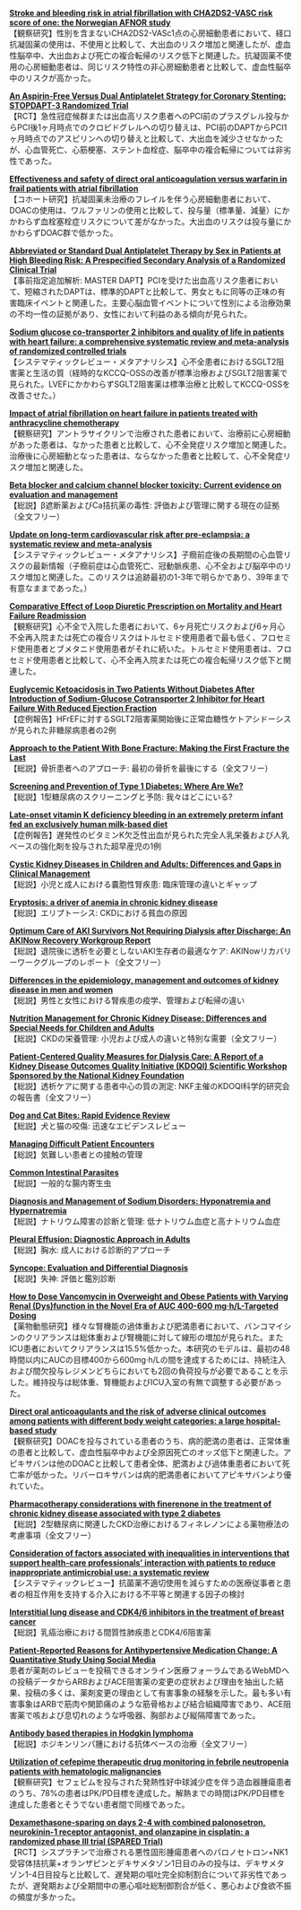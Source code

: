 [**Stroke and bleeding risk in atrial fibrillation with CHA2DS2-VASC risk score of one: the Norwegian AFNOR study**](https://pubmed.ncbi.nlm.nih.gov/37995254/)  
【観察研究】性別を含まないCHA2DS2-VASc1点の心房細動患者において、経口抗凝固薬の使用は、不使用と比較して、大出血のリスク増加と関連したが、虚血性脳卒中、大出血および死亡の複合転帰のリスク低下と関連した。抗凝固薬不使用の心房細動患者は、同じリスク特性の非心房細動患者と比較して、虚血性脳卒中のリスクが高かった。

[**An Aspirin-Free Versus Dual Antiplatelet Strategy for Coronary Stenting: STOPDAPT-3 Randomized Trial**](https://pubmed.ncbi.nlm.nih.gov/37994553/)  
【RCT】急性冠症候群または出血高リスク患者へのPCI前のプラスグレル投与からPCI後1ヶ月時点でのクロピドグレルへの切り替えは、PCI前のDAPTからPCI1ヶ月時点でのアスピリンへの切り替えと比較して、大出血を減少させなかったが、心血管死亡、心筋梗塞、ステント血栓症、脳卒中の複合転帰については非劣性であった。

[**Effectiveness and safety of direct oral anticoagulation versus warfarin in frail patients with atrial fibrillation**](https://pubmed.ncbi.nlm.nih.gov/37993415/)  
【コホート研究】抗凝固薬未治療のフレイルを伴う心房細動患者において、DOACの使用は、ワルファリンの使用と比較して、投与量（標準量、減量）にかかわらず血栓塞栓症リスクについて差がなかった。大出血のリスクは投与量にかかわらずDOAC群で低かった。

[**Abbreviated or Standard Dual Antiplatelet Therapy by Sex in Patients at High Bleeding Risk: A Prespecified Secondary Analysis of a Randomized Clinical Trial**](https://pubmed.ncbi.nlm.nih.gov/37991745/)  
【事前指定追加解析: MASTER DAPT】PCIを受けた出血高リスク患者において、短縮されたDAPTは、標準的DAPTと比較して、男女ともに同等の正味の有害臨床イベントと関連した。主要心脳血管イベントについて性別による治療効果の不均一性の証拠があり、女性において利益のある傾向が見られた。

[**Sodium glucose co-transporter 2 inhibitors and quality of life in patients with heart failure: a comprehensive systematic review and meta-analysis of randomized controlled trials**](https://pubmed.ncbi.nlm.nih.gov/37985675/)  
【システマティックレビュー・メタアナリシス】心不全患者におけるSGLT2阻害薬と生活の質（経時的なKCCQ-OSSの改善が標準治療およびSGLT2阻害薬で見られた。LVEFにかかわらずSGLT2阻害薬は標準治療と比較してKCCQ-OSSを改善させた。）

[**Impact of atrial fibrillation on heart failure in patients treated with anthracycline chemotherapy**](https://pubmed.ncbi.nlm.nih.gov/37984640/)  
【観察研究】アントラサイクリンで治療された患者において、治療前に心房細動があった患者は、なかった患者と比較して、心不全発症リスク増加と関連した。治療後に心房細動となった患者は、ならなかった患者と比較して、心不全発症リスク増加と関連した。

[**Beta blocker and calcium channel blocker toxicity: Current evidence on evaluation and management**](https://pubmed.ncbi.nlm.nih.gov/37976176/)  
【総説】β遮断薬およびCa拮抗薬の毒性: 評価および管理に関する現在の証拠（全文フリー）

[**Update on long-term cardiovascular risk after pre-eclampsia: a systematic review and meta-analysis**](https://pubmed.ncbi.nlm.nih.gov/37974053/)  
【システマティックレビュー・メタアナリシス】子癇前症後の長期間の心血管リスクの最新情報（子癇前症は心血管死亡、冠動脈疾患、心不全および脳卒中のリスク増加と関連した。このリスクは追跡最初の1-3年で明らかであり、39年まで有意なままであった。）

[**Comparative Effect of Loop Diuretic Prescription on Mortality and Heart Failure Readmission**](https://pubmed.ncbi.nlm.nih.gov/37972425/)  
【観察研究】心不全で入院した患者において、6ヶ月死亡リスクおよび6ヶ月心不全再入院または死亡の複合リスクはトルセミド使用患者で最も低く、フロセミド使用患者とブメタニド使用患者がそれに続いた。トルセミド使用患者は、フロセミド使用患者と比較して、心不全再入院または死亡の複合転帰リスク低下と関連した。

[**Euglycemic Ketoacidosis in Two Patients Without Diabetes After Introduction of Sodium-Glucose Cotransporter 2 Inhibitor for Heart Failure With Reduced Ejection Fraction**](https://pubmed.ncbi.nlm.nih.gov/37988720/)  
【症例報告】HFrEFに対するSGLT2阻害薬開始後に正常血糖性ケトアシドーシスが見られた非糖尿病患者の2例

[**Approach to the Patient With Bone Fracture: Making the First Fracture the Last**](https://pubmed.ncbi.nlm.nih.gov/37290052/)  
【総説】骨折患者へのアプローチ: 最初の骨折を最後にする（全文フリー）

[**Screening and Prevention of Type 1 Diabetes: Where Are We?**](https://pubmed.ncbi.nlm.nih.gov/37290044/)  
【総説】1型糖尿病のスクリーニングと予防: 我々はどこにいる?

[**Late-onset vitamin K deficiency bleeding in an extremely preterm infant fed an exclusively human milk-based diet**](https://pubmed.ncbi.nlm.nih.gov/37981048/)  
【症例報告】遅発性のビタミンK欠乏性出血が見られた完全人乳栄養および人乳ベースの強化剤を投与された超早産児の1例

[**Cystic Kidney Diseases in Children and Adults: Differences and Gaps in Clinical Management**](https://pubmed.ncbi.nlm.nih.gov/37996359/)  
【総説】小児と成人における嚢胞性腎疾患: 臨床管理の違いとギャップ

[**Eryptosis: a driver of anemia in chronic kidney disease**](https://pubmed.ncbi.nlm.nih.gov/37987655/)  
【総説】エリプトーシス: CKDにおける貧血の原因

[**Optimum Care of AKI Survivors Not Requiring Dialysis after Discharge: An AKINow Recovery Workgroup Report**](https://pubmed.ncbi.nlm.nih.gov/37986185/)  
【総説】退院後に透析を必要としないAKI生存者の最適なケア: AKINowリカバリーワークグループのレポート（全文フリー）

[**Differences in the epidemiology, management and outcomes of kidney disease in men and women**](https://pubmed.ncbi.nlm.nih.gov/37985869/)  
【総説】男性と女性における腎疾患の疫学、管理および転帰の違い

[**Nutrition Management for Chronic Kidney Disease: Differences and Special Needs for Children and Adults**](https://pubmed.ncbi.nlm.nih.gov/37981474/)  
【総説】CKDの栄養管理: 小児および成人の違いと特別な需要（全文フリー）

[**Patient-Centered Quality Measures for Dialysis Care: A Report of a Kidney Disease Outcomes Quality Initiative (KDOQI) Scientific Workshop Sponsored by the National Kidney Foundation**](https://pubmed.ncbi.nlm.nih.gov/37972814/)  
【総説】透析ケアに関する患者中心の質の測定: NKF主催のKDOQI科学的研究会の報告書（全文フリー）

[**Dog and Cat Bites: Rapid Evidence Review**](https://pubmed.ncbi.nlm.nih.gov/37983702/)  
【総説】犬と猫の咬傷: 迅速なエビデンスレビュー

[**Managing Difficult Patient Encounters**](https://pubmed.ncbi.nlm.nih.gov/37983701/)  
【総説】気難しい患者との接触の管理

[**Common Intestinal Parasites**](https://pubmed.ncbi.nlm.nih.gov/37983700/)  
【総説】一般的な腸内寄生虫

[**Diagnosis and Management of Sodium Disorders: Hyponatremia and Hypernatremia**](https://pubmed.ncbi.nlm.nih.gov/37983699/)  
【総説】ナトリウム障害の診断と管理: 低ナトリウム血症と高ナトリウム血症

[**Pleural Effusion: Diagnostic Approach in Adults**](https://pubmed.ncbi.nlm.nih.gov/37983698/)  
【総説】胸水: 成人における診断的アプローチ

[**Syncope: Evaluation and Differential Diagnosis**](https://pubmed.ncbi.nlm.nih.gov/37983697/)  
【総説】失神: 評価と鑑別診断

[**How to Dose Vancomycin in Overweight and Obese Patients with Varying Renal (Dys)function in the Novel Era of AUC 400-600 mg·h/L-Targeted Dosing**](https://pubmed.ncbi.nlm.nih.gov/37971650/)  
【薬物動態研究】様々な腎機能の過体重および肥満患者において、バンコマイシンのクリアランスは総体重および腎機能に対して線形の増加が見られた。またICU患者においてクリアランスは15.5%低かった。本研究のモデルは、最初の48時間以内にAUCの目標400から600mg·h/Lの間を達成するためには、持続注入および間欠投与レジメンどちらにおいても2回の負荷投与が必要であることを示した。維持投与は総体重、腎機能およびICU入室の有無で調整する必要があった。

[**Direct oral anticoagulants and the risk of adverse clinical outcomes among patients with different body weight categories: a large hospital-based study**](https://pubmed.ncbi.nlm.nih.gov/37978999/)  
【観察研究】DOACを投与されている患者のうち、病的肥満の患者は、正常体重の患者と比較して、虚血性脳卒中および全原因死亡のオッズ低下と関連した。アピキサバンは他のDOACと比較して患者全体、肥満および過体重患者において死亡率が低かった。リバーロキサバンは病的肥満患者においてアピキサバンより優れていた。

[**Pharmacotherapy considerations with finerenone in the treatment of chronic kidney disease associated with type 2 diabetes**](https://pubmed.ncbi.nlm.nih.gov/37632460/)  
【総説】2型糖尿病に関連したCKD治療におけるフィネレノンによる薬物療法の考慮事項（全文フリー）

[**Consideration of factors associated with inequalities in interventions that support health-care professionals' interaction with patients to reduce inappropriate antimicrobial use: a systematic review**](https://pubmed.ncbi.nlm.nih.gov/37997065/)  
【システマティックレビュー】抗菌薬不適切使用を減らすための医療従事者と患者の相互作用を支持する介入における不平等と関連する因子の検討

[**Interstitial lung disease and CDK4/6 inhibitors in the treatment of breast cancer**](https://pubmed.ncbi.nlm.nih.gov/37994878/)  
【総説】乳癌治療における間質性肺疾患とCDK4/6阻害薬

[**Patient-Reported Reasons for Antihypertensive Medication Change: A Quantitative Study Using Social Media**](https://pubmed.ncbi.nlm.nih.gov/37995049/)  
患者が薬剤のレビューを投稿できるオンライン医療フォーラムであるWebMDへの投稿データからARBおよびACE阻害薬の変更の症状および理由を抽出した結果、投稿の多くは、薬剤変更の理由として有害事象の経験を示した。最も多い有害事象はARBで筋肉や関節痛のような筋骨格および結合組織障害であり、ACE阻害薬で咳および息切れのような呼吸器、胸部および縦隔障害であった。

[**Antibody based therapies in Hodgkin lymphoma**](https://pubmed.ncbi.nlm.nih.gov/37988820/)  
【総説】ホジキンリンパ腫における抗体ベースの治療（全文フリー）

[**Utilization of cefepime therapeutic drug monitoring in febrile neutropenia patients with hematologic malignancies**](https://pubmed.ncbi.nlm.nih.gov/37981806/)  
【観察研究】セフェピムを投与された発熱性好中球減少症を伴う造血器腫瘍患者のうち、78%の患者はPK/PD目標を達成した。解熱までの時間はPK/PD目標を達成した患者とそうでない患者間で同様であった。

[**Dexamethasone-sparing on days 2-4 with combined palonosetron, neurokinin-1 receptor antagonist, and olanzapine in cisplatin: a randomized phase III trial (SPARED Trial)**](https://pubmed.ncbi.nlm.nih.gov/37973958/)  
【RCT】シスプラチンで治療される悪性固形腫瘍患者へのパロノセトロン+NK1受容体拮抗薬+オランザピンとデキサメタゾン1日目のみの投与は、デキサメタゾン1-4日目投与と比較して、遅発期の嘔吐完全抑制割合について非劣性であったが、遅発期および全期間中の悪心嘔吐総制御割合が低く、悪心および食欲不振の頻度が多かった。
